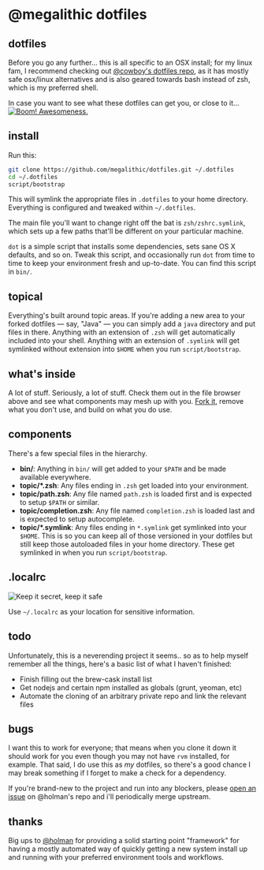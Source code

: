 # @megalithic dotfiles

## dotfiles

Before you go any further... this is all specific to an OSX install; for my linux fam,
I recommend checking out [@cowboy's dotfiles repo](https://github.com/cowboy/dotfiles), as it has mostly safe
osx/linux alternatives and is also geared towards bash instead of zsh, which is
my preferred shell.

In case you want to see what these dotfiles can get you, or close to it...
[![Boom!  Awesomeness.](http://cl.ly/image/1d2J0G053I0C/image_large.png)](http://cl.ly/image/1v461h0r3w1l "Bigger++")

## install

Run this:

```sh
git clone https://github.com/megalithic/dotfiles.git ~/.dotfiles
cd ~/.dotfiles
script/bootstrap
```

This will symlink the appropriate files in `.dotfiles` to your home directory.
Everything is configured and tweaked within `~/.dotfiles`.

The main file you'll want to change right off the bat is `zsh/zshrc.symlink`,
which sets up a few paths that'll be different on your particular machine.

`dot` is a simple script that installs some dependencies, sets sane OS X
defaults, and so on. Tweak this script, and occasionally run `dot` from
time to time to keep your environment fresh and up-to-date. You can find
this script in `bin/`.

## topical

Everything's built around topic areas. If you're adding a new area to your
forked dotfiles — say, "Java" — you can simply add a `java` directory and put
files in there. Anything with an extension of `.zsh` will get automatically
included into your shell. Anything with an extension of `.symlink` will get
symlinked without extension into `$HOME` when you run `script/bootstrap`.

## what's inside

A lot of stuff. Seriously, a lot of stuff. Check them out in the file browser
above and see what components may mesh up with you.
[Fork it](https://github.com/megalithic/dotfiles/fork), remove what you don't
use, and build on what you do use.

## components

There's a few special files in the hierarchy.

- **bin/**: Anything in `bin/` will get added to your `$PATH` and be made
  available everywhere.
- **topic/\*.zsh**: Any files ending in `.zsh` get loaded into your
  environment.
- **topic/path.zsh**: Any file named `path.zsh` is loaded first and is
  expected to setup `$PATH` or similar.
- **topic/completion.zsh**: Any file named `completion.zsh` is loaded
  last and is expected to setup autocomplete.
- **topic/\*.symlink**: Any files ending in `*.symlink` get symlinked into
  your `$HOME`. This is so you can keep all of those versioned in your dotfiles
  but still keep those autoloaded files in your home directory. These get
  symlinked in when you run `script/bootstrap`.

## .localrc
![Keep it secret, keep it safe](http://i.qkme.me/3ppbat.jpg)

Use `~/.localrc` as your location for sensitive information.

## todo

Unfortunately, this is a neverending project it seems.. so as to help myself
remember all the things, here's a basic list of what I haven't finished:

- Finish filling out the brew-cask install list
- Get nodejs and certain npm installed as globals (grunt, yeoman, etc)
- Automate the cloning of an arbitrary private repo and link the relevant files

## bugs

I want this to work for everyone; that means when you clone it down it should
work for you even though you may not have `rvm` installed, for example. That
said, I do use this as *my* dotfiles, so there's a good chance I may break
something if I forget to make a check for a dependency.

If you're brand-new to the project and run into any blockers, please
[open an issue](https://github.com/holman/dotfiles/issues) on @holman's repo
and i'll periodically merge upstream.

## thanks

Big ups to [@holman](https://github.com/holman/dotfiles) for providing
a solid starting point "framework" for having a mostly automated way of quickly
getting a new system install up and running with your preferred environment
tools and workflows.

